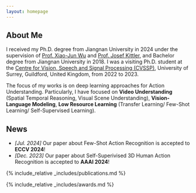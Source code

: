 ```yaml
---
layout: homepage
---
```


## About Me

I received my Ph.D. degree from Jiangnan University in 2024 under the supervision of [Prof. Xiao-Jun Wu](https://scholar.google.co.uk/citations?user=5IST34sAAAAJ&hl=en) and [Prof. Josef Kittler](https://scholar.google.co.uk/citations?user=pk-yb_kAAAAJ&hl=en&oi=ao), and Bachelor degree from Jiangnan University in 2018. I was a visiting Ph.D. student at the [Centre for Vision, Speech and Signal Processing (CVSSP)](https://www.surrey.ac.uk/centre-vision-speech-signal-processing), University of Surrey, Guildford, United Kingdom, from 2022 to 2023. 

The focus of my works is on deep learning approaches for Action Understanding. Particularly, I have focused on **Video Understanding** (Spatial Temporal Reasoning, Visual Scene Understanding), **Vision-Language Modeling**, **Low Resource Learning** (Transfer Learning/ Few-Shot Learning/ Self-Supervised Learning).

## News

- _[Jul. 2024]_ Our paper about Few-Shot Action Recognition is accepted to **ECCV 2024**!
- _[Dec. 2023]_ Our paper about Self-Superivised 3D Human Action Recognition is accepted to **AAAI 2024**!

{% include_relative _includes/publications.md %}

{% include_relative _includes/awards.md %}

<script type='text/javascript' id='clustrmaps' src='//cdn.clustrmaps.com/map_v2.js?cl=080808&w=500&t=tt&d=_O92HWkXQukSjdXTixlL_VgPGeXTAZmoJkpRww8wZnY&co=ffffff&ct=808080&cmo=3acc3a&cmn=ff5353'></script>
